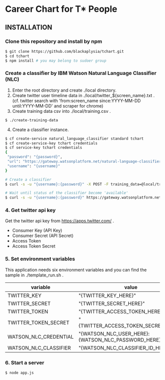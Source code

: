 # Career Chart for T* People

## INSTALLATION

### Clone this repository and install by npm

```bash
$ git clone https://github.com/blackaplysia/tchart.git
$ cd tchart
$ npm install # you may belong to sudoer group
```

### Create a classifier by IBM Watson Natural Language Classifier (NLC)

1. Enter the root directory and create ./local directory.
2. Create twitter user timeline data in ./local/twitter_${screen_name}.txt . (cf. twitter search with 'from:screen_name since:YYYY-MM-DD until:YYYY-MM-DD' and scraper for chrome)
3. Create training data csv into ./local/training.csv .
```bash
$ ./create-training-data
```
4. Create a classifier instance.
```bash
$ cf create-service natural_language_classifier standard tchart
$ cf create-service-key tchart credentials
$ cf service-key tchart credentials
{
 "password": "{password}",
 "url": "https://gateway.watsonplatform.net/natural-language-classifier/api",
 "username": "{username}"
}

# Create a classifier
$ curl -s -u "{username}:{password}" -X POST -F training_data=@local/training.csv -F training_metadata="{\"language\":\"ja\",\"name\":\"tchart\"}" https://gateway.watsonplatform.net/natural-language-classifier/api/v1/classifiers

# Wait until status of the classifier become 'available'
$ curl -s -u "{username}:{password}" https://gateway.watsonplatform.net/natural-language-classifier/api/v1/classifiers/{classifier_id}
```

### 4. Get twitter api key

Get the twitter api key from https://apps.twitter.com/ .

* Consumer Key (API Key)
* Consumer Secret (API Secret)
* Access Token
* Access Token Secret

### 5. Set environment variables

This application needs six environment variables and you can find the sample in ./template_run.sh .

| variable | value |
|---|---|
|TWITTER_KEY|"{TWITTER_KEY_HERE}"|
|TWITTER_SECRET|"{TWITTER_SECRET_HERE}"|
|TWITTER_TOKEN|"{TWITTER_ACCESS_TOKEN_HERE}"|
|TWITTER_TOKEN_SECRET|"{TWITTER_ACCESS_TOKEN_SECRET_HERE}"|
|WATSON_NLC_CREDENTIAL|"{WATSON_NLC_USER_HERE}:{WATSON_NLC_PASSWORD_HERE}"|
|WATSON_NLC_CLASSIFIER|"{WATSON_NLC_CLASSIFIER_ID_HERE}"|

### 6. Start a server

```bash
$ node app.js
```
